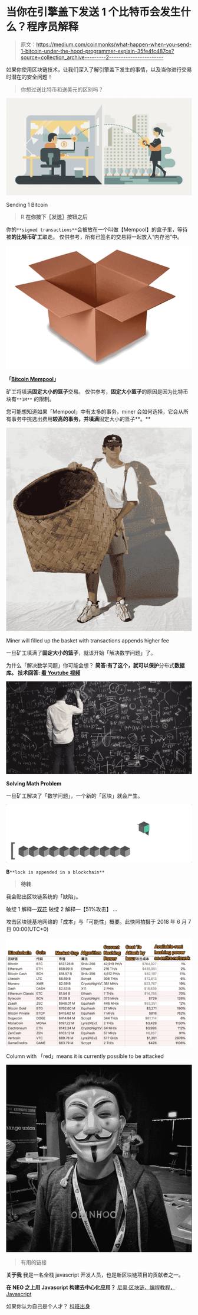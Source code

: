 # 当你在引擎盖下发送 1 个比特币会发生什么？程序员解释

> 原文：<https://medium.com/coinmonks/what-happen-when-you-send-1-bitcoin-under-the-hood-programmer-explain-35fe4fc487ce?source=collection_archive---------2----------------------->

如果你使用区块链技术，让我们深入了解引擎盖下发生的事情，以及当你进行交易时潜在的安全问题！

> 你想过送比特币和送美元的区别吗？

![](img/2d2eb05a398bcf74addcc0a2231226ac.png)

Sending 1 Bitcoin

> R **在你按下〖发送〗按钮之后**

你的`**signed transactions**`会被放在一个叫做【Mempool】的盒子里，等待被**的比特币矿工**取走。
仅供参考，所有已签名的交易将一起放入“内存池”中。

![](img/a3e55ecf49d98e24dd204b2961eb9219.png)

**「**[**Bitcoin Mempool**](https://blockchain.info/charts/mempool-size)**」**

矿工将填满**固定大小的篮子**交易。
仅供参考，**固定大小篮子**的原因是因为比特币块有`**1M**` 的限制。

您可能想知道如果「Mempool」中有太多的事务，miner 会如何选择，它会从所有事务中挑选出费用**较高的事务，并填满**固定大小的篮子**。**

![](img/e63fda4e146b2a16e273ad31c13d798c.png)

Miner will filled up the basket with transactions appends higher fee

一旦矿工填满了**固定大小的篮子**，就该开始「解决数学问题」了。

为什么「解决数学问题」你可能会想？
**简答:**有了这个，就可以**保护**分布式**数据库。
**技术回答:** [**看 Youtube 视频**](https://www.youtube.com/watch?v=_160oMzblY8&t=225s)**

![](img/39a16436a4fafbec1d339e124df96cd3.png)

**Solving Math Problem**

一旦矿工解决了「数学问题」，一个新的「区块」就会产生。

![](img/88a78ca1ed3bfeafc09fc0a58f7b5399.png)

**B**`**lock is appended in a blockchain**`

> **待转**

我会贴出区块链系统的「缺陷」。

破绽 1 解释—[双花](/cobinhood/double-spend-blockchain-security-programmer-explain-db6ed2fe026e)
破绽 2 解释—【51%攻击】
…

攻击区块链基地网络的「成本」与「可能性」概要。此快照拍摄于 2018 年 6 月 7 日 00:00(UTC+0)

![](img/0024ec5e385632990a785b1c54613fed.png)

Column with 「red」means it is currently possible to be attacked

![](img/678b7d3084e879df4a245631fe2254a8.png)

> 有用的链接

**关于我**
我是一名全栈 javascript 开发人员，也是新区块链项目的贡献者之一。

**在 NEO 之上用 Javascript 构建去中心化应用？** [尼奥·区块链，编程教程，Javascript](https://medium.com/blockchain-under-the-hood)

如果你认为自己是个人才？
[科班出身](https://cobinhood.com/careers)